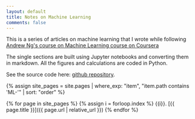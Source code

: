 ```yaml
---
layout: default
title: Notes on Machine Learning
comments: false
---
```

This is a series of articles on machine learning that I wrote while following 
[Andrew Ng's course on Machine Learning course on Coursera](https://www.coursera.org/learn/machine-learning/home/welcome)

The single sections are built using Jupyter notebooks and converting them in markdown. All the figures and calculations
are coded in Python.

See the source code here: [github repository](https://github.com/marnec/ML). 

{% assign site_pages = site.pages | where_exp: "item", "item.path contains 'ML-'" | sort: "order" %}

{% for page in site_pages %}
{% assign i = forloop.index %}
{{i}}. [{{ page.title }}]({{ page.url | relative_url  }})
{% endfor %}
